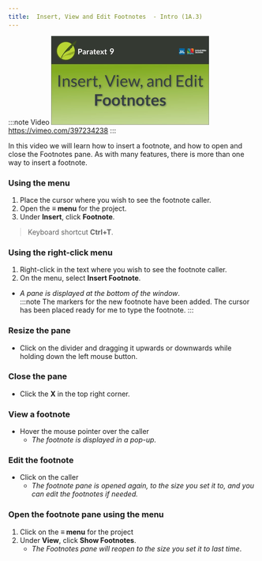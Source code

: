 ```yaml
---
title:  Insert, View and Edit Footnotes  - Intro (1A.3)
---
```


:::note Video
[![ ](../../media/1A.3.png)](https://vimeo.com/397234238)  
https://vimeo.com/397234238
:::

In this video we will learn how to insert a footnote, and how to open and close the Footnotes pane. As with many features, there is more than one way to insert a footnote. 
### Using the menu
1.  Place the cursor where you wish to see the footnote caller. 
1.  Open the **≡ menu** for the project. 
1.  Under **Insert**, click **Footnote**. 
>Keyboard shortcut **Ctrl+T**.

### Using the right-click menu
1. Right-click in the text where you wish to see the footnote caller. 
1. On the menu, select **Insert Footnote**.   
  - *A pane is displayed at the bottom of the window*.   
:::note
The markers for the new footnote have been added. 
The cursor has been placed ready for me to type the footnote. 
:::
### Resize the pane
-  Click on the divider and dragging it upwards or downwards while holding down the left mouse button. 
### Close the pane
-  Click the **X** in the top right corner.
### View a footnote
-  Hover the mouse pointer over the caller  
    -  *The footnote is displayed in a pop-up.* 
### Edit the footnote
-  Click on the caller
    -  *The footnote pane is opened again, to the size you set it to, and you can edit the footnotes if needed.*
### Open the footnote pane using the menu
1.  Click on the **≡ menu** for the project  
1.  Under **View**, click **Show Footnotes**.   
    -  *The Footnotes pane will reopen to the size you set it to last time*. 

